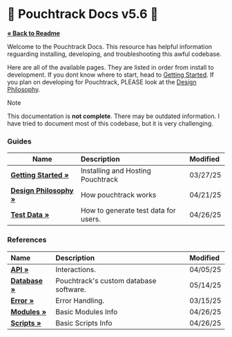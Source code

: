 # 📖 Pouchtrack Docs v5.6 📖

<b><a href="../README.md">« Back to Readme</a></b>

Welcome to the Pouchtrack Docs. This resource has helpful information reguarding installing, developing, and troubleshooting this awful codebase.

Here are all of the available pages. They are listed in order from install to development. If you dont know where to start, head to [Getting Started](gettingstarted.md). If you plan on developing for Pouchtrack, PLEASE look at the [Design Philosophy](guides/design-philosophy.md).

> [!NOTE]
> This documentation is **not complete**. There may be outdated information. I have tried to document most of this codebase, but it is very challenging.

### Guides

| Name                                                   | Description                          | Modified |
| ------------------------------------------------------ | :----------------------------------- | :------- |
| **[Getting Started »](guides/gettingstarted.md)**      | Installing and Hosting Pouchtrack    | 03/27/25 |
| **[Design Philosophy »](guides/design-philosophy.md)** | How pouchtrack works                 | 04/21/25 |
| **[Test Data »](guides/test-data.md)**                 | How to generate test data for users. | 04/26/25 |

### References

| Name                                     | Description                            | Modified |
| :--------------------------------------- | :------------------------------------- | :------- |
| **[API »](references/api.md)**           | Interactions.                          | 04/05/25 |
| **[Database »](references/database.md)** | Pouchtrack's custom database software. | 05/14/25 |
| **[Error »](references/error.md)**       | Error Handling.                        | 03/15/25 |
| **[Modules »](references/modules.md)**   | Basic Modules Info                     | 04/26/25 |
| **[Scripts »](references/scripts.md)**   | Basic Scripts Info                     | 04/26/25 |
